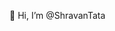👋 Hi, I’m @ShravanTata
<!---
- 👀 I’m interested in ...
- 🌱 I’m currently learning ...
- 💞️ I’m looking to collaborate on ...
- 📫 How to reach me ...
--->
<!---
ShravanTata/ShravanTata is a ✨ special ✨ repository because its `README.md` (this file) appears on your GitHub profile.
You can click the Preview link to take a look at your changes.
--->
